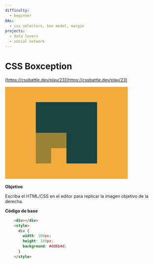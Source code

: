 ```yaml
---
difficulty:
  - beginner
OAs:
  - css selectors, box model, margin
projects:
  - data lovers
  - social network
---
```


# CSS Boxception

[https://cssbattle.dev/play/23](https://cssbattle.dev/play/23)

![](css_boxception.png)

__Objetivo__

Escriba el HTML/CSS en el editor para replicar la imagen objetivo de la derecha.

__Código de base__

```html
    <div></div>
    <style>
      div {
        width: 100px;
        height: 100px;
        background: #dd6b4d;
      }
    </style>
```
